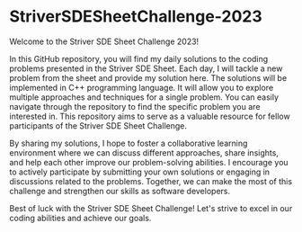# StriverSDESheetChallenge-2023

Welcome to the Striver SDE Sheet Challenge 2023! 

In this GitHub repository, you will find my daily solutions to the coding problems presented in the Striver SDE Sheet. Each day, I will tackle a new problem from the sheet and provide my solution here. The solutions will be implemented in C++ programming language. It will allow you to explore multiple approaches and techniques for a single problem. You can easily navigate through the repository to find the specific problem you are interested in. This repository aims to serve as a valuable resource for fellow participants of the Striver SDE Sheet Challenge. 

By sharing my solutions, I hope to foster a collaborative learning environment where we can discuss different approaches, share insights, and help each other improve our problem-solving abilities. I encourage you to actively participate by submitting your own solutions or engaging in discussions related to the problems. Together, we can make the most of this challenge and strengthen our skills as software developers. 

Best of luck with the Striver SDE Sheet Challenge! 
Let's strive to excel in our coding abilities and achieve our goals.
